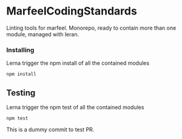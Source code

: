 # MarfeelCodingStandards

Linting tools for marfeel.
Monorepo, ready to contain more than one module, managed with leran.

### Installing
Lerna trigger the npm install of all the contained modules

```
npm install
```

## Testing
Lerna trigger the npm test of all the contained modules
```
npm test
```

This is a dummy commit to test PR.

